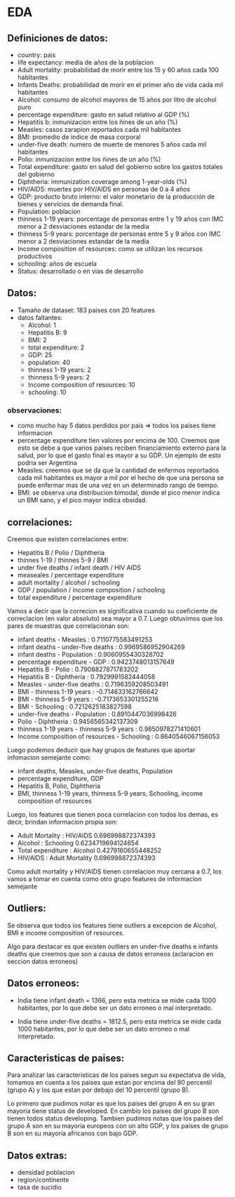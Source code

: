 # EDA

## Definiciones de datos:

- country: pais
- life expectancy: media de años de la poblacion
- Adult mortality: probabilidad de morir entre los 15 y 60 años cada 100 habitantes
- Infants Deaths: probabilidad de morir en el primer año de vida cada mil habitantes
- Alcohol: consumo de alcohol mayores de 15 años por litro de alcohol puro
- percentage expenditure: gasto en salud relativo al GDP (%)
- Hepatitis b: inmunizacion entre los ñines de un año (%)
- Measles: casos zarapion reportados cada mil habitantes
- BMI: promedio de indice de masa corporal
- under-five death: numero de muerte de menores 5 años cada mil habitantes
- Polio: inmunizacion entre los ñines de un año (%)
- Total expenditure: gasto en salud del gobierno sobre los gastos totales del gobierno
- Diphtheria: immunization coverage among 1-year-olds (%)
- HIV/AIDS: muertes por HIV/AIDS en personas de 0 a 4 años
- GDP: producto bruto interno: el valor monetario de la producción de bienes y servicios de demanda final.
- Population: poblacion
- thinness 1-19 years: porcentage de personas entre 1 y 19 años con IMC menor a 2 desviaciones estandar de la media
- thinness 5-9 years: porcentage de personas entre 5 y 9 años con IMC menor a 2 desviaciones estandar de la media
- Income composition of resources: como se utilizan los recursos productivos
- schooling: años de escuela
- Status: desarrollado o en vias de desarrollo

## Datos:

- Tamaño de dataset: 183 paises con 20 features
- datos faltantes:
	- Alcohol: 1
	- Hepatitis B: 9
	- BMI: 2
	- total expenditure: 2
	- GDP: 25
	- population: 40
	- thinness  1-19 years: 2
	- thinness 5-9 years: 2
	- Income composition of resources: 10
	- schooling: 10

### observaciones:

- como mucho hay 5 datos perdidos por pais => todos los paises tiene informacion
- percentage expenditure tien valores por encima de 100. Creemos que esto se debe a que varios paises reciben financiamiento externo para la salud, por lo que el gasto final es mayor a su GDP. Un ejemplo de esto podria ser Argentina
- Measles: creemos que se da que la cantidad de enfermos reportados cada mil habitantes es mayor a mil por el hecho de que una persona se puede enfermar mas de una vez en un determinado rango de tiempo.
- BMI: se observa una distribucion bimodal, donde el pico menor indica un BMI sano, y el pico mayor indica obsidad.

## correlaciones:

Creemos que existen correlaciones entre:

- Hepatitis B / Polio / Diphtheria
- thinnes 1-19 / thinnes 5-9 / BMI
- under five deaths / infant death / HIV AIDS
- measeales / percentage expenditure
- adult mortality / alcohol / schooling
- GDP / population / income composition / schooling
- total expenditure / percentage expenditure

Vamos a decir que la correcion es significativa cuando su coeficiente de correclacion (en valor absoluto) sea mayor a 0.7. Luego obtuvimos que los pares de muestras que correlacionan son:

- infant deaths - Measles : 0.7110775583491253
- infant deaths - under-five deaths : 0.9969586952904269
- infant deaths - Population : 0.9060955430328702
- percentage expenditure - GDP : 0.9423748013157649
- Hepatitis B - Polio : 0.7908827871783202
- Hepatitis B - Diphtheria : 0.7929991582444058
- Measles - under-five deaths : 0.7196359208503491
- BMI - thinness  1-19 years : -0.714633162766642
- BMI - thinness 5-9 years : -0.7173653301255216
- BMI - Schooling : 0.7212625183827598
- under-five deaths - Population : 0.8910447036998426
- Polio - Diphtheria : 0.9456565342137309
- thinness  1-19 years - thinness 5-9 years : 0.9850978271410601
- Income composition of resources - Schooling : 0.8640546067156053

Luego podemos deducir que hay grupos de features que aportar infomacion semejante como:

- infant deaths, Measles, under-five deaths, Population
- percentage expenditure, GDP
- Hepatitis B, Polio, Diphtheria
- BMI, thinness 1-19 years, thinness 5-9 years, Schooling, income composition of resources

Luego, los features que tienen poca correlacion con todos los demas, es decir, brindan informacion propia son:

- Adult Mortality : HIV/AIDS 0.696998872374393
- Alcohol : Schooling 0.6234719694124654
- Total expenditure : Alcohol 0.4279160655448252
- HIV/AIDS : Adult Mortality 0.696998872374393

Como adult mortality y HIV/AIDS tienen correlacion muy cercana a 0.7, los vamos a tomar en cuenta como otro grupo features de informacion semejante

## Outliers:

Se observa que todos los features tiene outliers a excepcion de Alcohol, BMI e income composition of resources.

Algo para destacar es que existen outliers en under-five deaths e infants deaths que creemos que son a causa de datos erroneos (aclaracion en seccion datos erroneos)

## Datos erroneos:

- India tiene infant death = 1366, pero esta metrica se mide cada 1000 habitantes, por lo que debe ser un dato erroneo o mal interpretado.

- India tiene under-five deaths = 1812.5, pero esta metrica se mide cada 1000 habitantes, por lo que debe ser un dato erroneo o mal interpretado.

## Caracteristicas de paises:

Para analizar las caracteristicas de los paises segun su expectatva de vida, tomamos en cuenta a los paises que estan por encima del 90 percentil (grupo A) y los que estan por debajo del 10 percentil (grupo B).

Lo primero que pudimos notar es que los paises del grupo A en su gran mayoria tiene status de developed. En cambio los paises del grupo B son tienen todos status developing. Tambien pudimos notas que los paises del grupo A son en su mayoria europeos con un alto GDP, y los paises de grupo B son en su mayoria africanos con bajo GDP.

## Datos extras:
- densidad poblacion
- region/continente
- tasa de sucidio